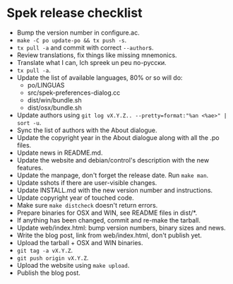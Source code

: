 # Spek release checklist

 * Bump the version number in configure.ac.
 * `make -C po update-po && tx push -s`.
 * `tx pull -a` and commit with correct `--author`s.
 * Review translations, fix things like missing mnemonics.
 * Translate what I can, Ich spreek un peu по-русски.
 * `tx pull -a`.
 * Update the list of available languages, 80% or so will do:
   * po/LINGUAS
   * src/spek-preferences-dialog.cc
   * dist/win/bundle.sh
   * dist/osx/bundle.sh
 * Update authors using `git log vX.Y.Z.. --pretty=format:"%an <%ae>" | sort -u`.
 * Sync the list of authors with the About dialogue.
 * Update the copyright year in the About dialogue along with all the .po files.
 * Update news in README.md.
 * Update the website and debian/control's description with the new features.
 * Update the manpage, don't forget the release date. Run `make man`.
 * Update sshots if there are user-visible changes.
 * Update INSTALL.md with the new version number and instructions.
 * Update copyright year of touched code.
 * Make sure `make distcheck` doesn't return errors.
 * Prepare binaries for OSX and WIN, see README files in dist/*.
 * If anything has been changed, commit and re-make the tarball.
 * Update web/index.html: bump version numbers, binary sizes and news.
 * Write the blog post, link from web/index.html, don't publish yet.
 * Upload the tarball + OSX and WIN binaries.
 * `git tag -a vX.Y.Z`.
 * `git push origin vX.Y.Z`.
 * Upload the website using `make upload`.
 * Publish the blog post.
